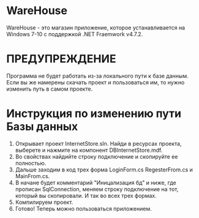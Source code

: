 # WareHouse
WareHouse - это магазин приложение, которое устанавливается на Windows 7-10 с поддержкой .NET Fraemwork v4.7.2.

# ПРЕДУПРЕЖДЕНИЕ
Программа не будет работать из-за локального пути к базе данным. Если вы же намерены скачать проект и пользоваться им, то нужно изменить путь в самом проекте.

# Инструкция по изменению пути Базы данных
1. Открывает проект InternetStore.sln. Найди в ресурсах проекта, выберете и нажмите на компонент DBInternetStore.mdf. 
2. Во свойствах найдийте строку подключение и скопируйте ее полностью.
3. Дальше заходим в код трех форма LoginForm.cs RegesterFrom.cs и MainFrom.cs.
4. В начане будет комментарий "Иницализация бд" и ниже, где прописан SqlConnection, меняем строку подключение на тот, который вы скопировали. И так во всех трех формах.
5. Компилируем проект.
6. Готово! Теперь можно пользоваться приложением.
